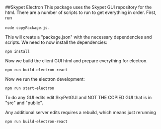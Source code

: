 ##Skypet Electron
This package uses the Skypet GUI repository for the html.  There are a number of scripts to run to get everything in order.  First, run 

`node copyPackage.js`. 

This will create a "package.json" with the necessary dependencies and scripts.  We need to now install the dependencies:

`npm install`

Now we build the client GUI html and prepare everything for electron. 

`npm run build-electron-react`

Now we run the electron development:

`npm run start-electron`

To do any GUI edits edit SkyPetGUI and NOT THE COPIED GUI that is in "src" and "public".  

Any additional server edits requires a rebuild, which means just rerunning 

`npm run build-electron-react`
